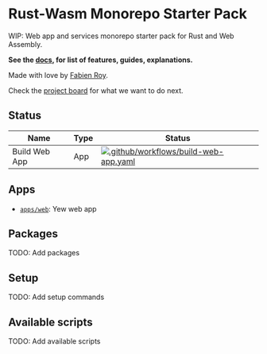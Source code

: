 # Rust-Wasm Monorepo Starter Pack

WIP: Web app and services monorepo starter pack for Rust and Web Assembly.

**See the [docs](./docs/README.md), for list of features, guides, explanations.**

Made with love by [Fabien Roy](https://github.com/ExiledNarwal28).

Check the [project board](https://github.com/orgs/Rock-n-Prog/projects/2/views/1) for what we want to do next.

## Status

| Name          | Type | Status                                                                                                                                                                                                                                                        |
|---------------|------|---------------------------------------------------------------------------------------------------------------------------------------------------------------------------------------------------------------------------------------------------------------|
| Build Web App | App  | [![.github/workflows/build-web-app.yaml](https://github.com/Rock-n-Prog/rust-wasm-monorepo-starter-pack/actions/workflows/build-web-app.yaml/badge.svg)](https://github.com/Rock-n-Prog/rust-wasm-monorepo-starter-pack/actions/workflows/build-web-app.yaml) |

## Apps

- [`apps/web`](apps/web): Yew web app

## Packages

TODO: Add packages

## Setup

TODO: Add setup commands

## Available scripts

TODO: Add available scripts
